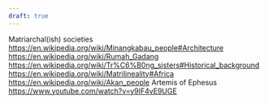 ```yaml
---
draft: true
---
```

Matriarchal(ish) societies
https://en.wikipedia.org/wiki/Minangkabau_people#Architecture
https://en.wikipedia.org/wiki/Rumah_Gadang
https://en.wikipedia.org/wiki/Tr%C6%B0ng_sisters#Historical_background
https://en.wikipedia.org/wiki/Matrilineality#Africa
https://en.wikipedia.org/wiki/Akan_people
Artemis of Ephesus
https://www.youtube.com/watch?v=y9IF4vE9UGE